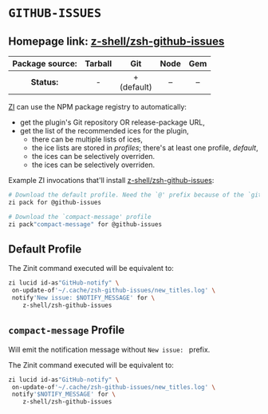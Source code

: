 # `GITHUB-ISSUES`

## Homepage link: [z-shell/zsh-github-issues](https://github.com/z-shell/zsh-github-issues)

| **Package source:** | Tarball |       Git        | Node | Gem |
|:-------------------:|:-------:|:----------------:|:----:|:---:|
|     **Status:**     |    -    | + <br> (default) |  –   |  –  |

[ZI](https://github.com/z-shell/zi) can use the NPM package registry
to automatically:

- get the plugin's Git repository OR release-package URL,
- get the list of the recommended ices for the plugin,
  - there can be multiple lists of ices,
  - the ice lists are stored in *profiles*; there's at least one profile, *default*,
  - the ices can be selectively overriden.
  - the ices can be selectively overriden.

Example ZI invocations that'll install
[z-shell/zsh-github-issues](https://github.com/z-shell/zsh-github-issues):

```zsh
# Download the default profile. Need the `@' prefix because of the `git' ice.
zi pack for @github-issues

# Download the `compact-message' profile
zi pack"compact-message" for @github-issues
```

## Default Profile

The Zinit command executed will be equivalent to:

```zsh
zi lucid id-as"GitHub-notify" \
 on-update-of'~/.cache/zsh-github-issues/new_titles.log' \
 notify'New issue: $NOTIFY_MESSAGE' for \
    z-shell/zsh-github-issues
```

## `compact-message` Profile

Will emit the notification message without `New issue: ` prefix.

The Zinit command executed will be equivalent to:

```zsh
zi lucid id-as"GitHub-notify" \
 on-update-of'~/.cache/zsh-github-issues/new_titles.log' \
 notify'$NOTIFY_MESSAGE' for \
    z-shell/zsh-github-issues
```

<!-- vim:set ft=markdown tw=80 fo+=an1 autoindent: -->
